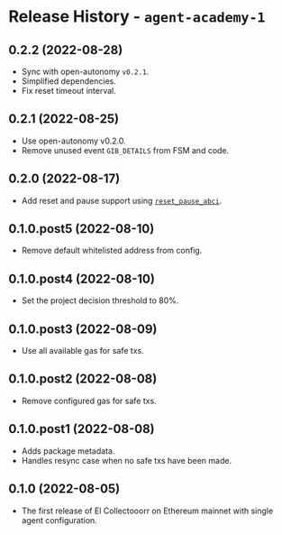 # Release History - `agent-academy-1`

## 0.2.2 (2022-08-28)

- Sync with open-autonomy `v0.2.1`.
- Simplified dependencies. 
- Fix reset timeout interval.

## 0.2.1 (2022-08-25)

- Use open-autonomy v0.2.0.
- Remove unused event `GIB_DETAILS` from FSM and code.

## 0.2.0 (2022-08-17)

- Add reset and pause support using [`reset_pause_abci`](https://github.com/valory-xyz/open-autonomy/tree/v0.1.6/packages/valory/skills/reset_pause_abci).

## 0.1.0.post5 (2022-08-10)

- Remove default whitelisted address from config.

## 0.1.0.post4 (2022-08-10)

- Set the project decision threshold to 80%.

## 0.1.0.post3 (2022-08-09)

- Use all available gas for safe txs. 

## 0.1.0.post2 (2022-08-08)

- Remove configured gas for safe txs.   

## 0.1.0.post1 (2022-08-08)

- Adds package metadata.
- Handles resync case when no safe txs have been made.

## 0.1.0 (2022-08-05)

- The first release of El Collectooorr on Ethereum mainnet with single agent configuration.
